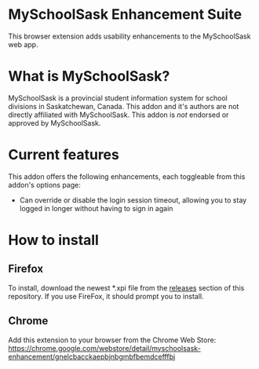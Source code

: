 # MySchoolSask Enhancement Suite
This browser extension adds usability enhancements to the MySchoolSask web app.

# What is MySchoolSask?
MySchoolSask is a provincial student information system for school divisions in Saskatchewan, Canada. 
This addon and it's authors are not directly affiliated with MySchoolSask. This addon is *not* endorsed or approved by MySchoolSask.

# Current features
This addon offers the following enhancements, each toggleable from this addon's options page:
* Can override or disable the login session timeout, allowing you to stay logged in longer without having to sign in again

# How to install
## Firefox
To install, download the newest *.xpi file from the [releases](https://github.com/LivingSkySchoolDivision/MySchoolSaskEnhancementSuite-Firefox/releases) section of this repository. If you use FireFox, it should prompt you to install.

## Chrome
Add this extension to your browser from the Chrome Web Store: https://chrome.google.com/webstore/detail/myschoolsask-enhancement/gnelcbacckaepbjnbgmbfbemdcefffbj
